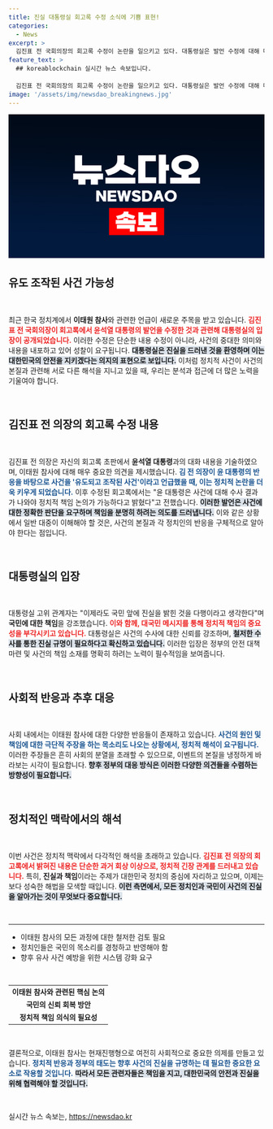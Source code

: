 ```yaml
---
title: 진실 대통령실 회고록 수정 소식에 기쁨 표현!
categories:
  - News
excerpt: >
  김진표 전 국회의장의 회고록 수정이 논란을 일으키고 있다. 대통령실은 발언 수정에 대해 다행이라며 진실을 공개한 점을 환영했지만, 이태원 참사의 책임 소재에 대한 다른 시각이 제기되고 있는 상황이다. 클릭해서 더 알아보세요!
feature_text: >
  ## koreablockchain 실시간 뉴스 속보입니다.

  김진표 전 국회의장의 회고록 수정이 논란을 일으키고 있다. 대통령실은 발언 수정에 대해 다행이라며 진실을 공개한 점을 환영했지만, 이태원 참사의 책임 소재에 대한 다른 시각이 제기되고 있는 상황이다. 클릭해서 더 알아보세요!
image: '/assets/img/newsdao_breakingnews.jpg'
---
```


<p><img src="/assets/img/newsdao_breakingnews.jpg" alt="koreablockchain 속보" /></p>

<h2 data-ke-size="size26">유도 조작된 사건 가능성</h2>

<p data-ke-size="size16">&nbsp;</p>

<p data-ke-size="size16">최근 한국 정치계에서 <b>이태원 참사</b>와 관련한 언급이 새로운 주목을 받고 있습니다. <b><span style="color: #ee2323;">김진표 전 국회의장이 회고록에서 윤석열 대통령의 발언을 수정한 것과 관련해 대통령실의 입장이 공개되었습니다.</span></b> 이러한 수정은 단순한 내용 수정이 아니라, 사건의 중대한 의미와 내용을 내포하고 있어 성찰이 요구됩니다. <b><span style="background-color: #21538527;">대통령실은 진실을 드러낸 것을 환영하며 이는 대한민국의 안전을 지키겠다는 의지의 표현으로 보입니다.</span></b> 이처럼 정치적 사건이 사건의 본질과 관련해 서로 다른 해석을 지니고 있을 때, 우리는 분석과 접근에 더 많은 노력을 기울여야 합니다.</p>

<p data-ke-size="size16">&nbsp;</p>

<h2 data-ke-size="size26">김진표 전 의장의 회고록 수정 내용</h2>

<p data-ke-size="size16">&nbsp;</p>

<p data-ke-size="size16">김진표 전 의장은 자신의 회고록 초판에서 <b>윤석열 대통령</b>과의 대화 내용을 기술하였으며, 이태원 참사에 대해 매우 중요한 의견을 제시했습니다. <b><span style="color: #1a5490;">김 전 의장이 윤 대통령의 반응을 바탕으로 사건을 '유도되고 조작된 사건'이라고 언급했을 때, 이는 정치적 논란을 더욱 키우게 되었습니다.</span></b> 이후 수정된 회고록에서는 "윤 대통령은 사건에 대해 수사 결과가 나와야 정치적 책임 논의가 가능하다고 밝혔다"고 전했습니다. <b><span style="background-color: #21538527;">이러한 발언은 사건에 대한 정확한 판단을 요구하며 책임을 분명히 하려는 의도를 드러냅니다.</span></b> 이와 같은 상황에서 일반 대중이 이해해야 할 것은, 사건의 본질과 각 정치인의 반응을 구체적으로 알아야 한다는 점입니다.</p>

<p data-ke-size="size16">&nbsp;</p>

<h2 data-ke-size="size26">대통령실의 입장</h2>

<p data-ke-size="size16">&nbsp;</p>

<p data-ke-size="size16">대통령실 고위 관계자는 "이제라도 국민 앞에 진실을 밝힌 것을 다행이라고 생각한다"며 <b>국민에 대한 책임</b>을 강조했습니다. <b><span style="color: #ee2323;">이와 함께, 대국민 메시지를 통해 정치적 책임의 중요성을 부각시키고 있습니다.</span></b> 대통령실은 사건의 수사에 대한 신뢰를 강조하며, <b><span style="background-color: #21538527;">철저한 수사를 통한 진실 규명이 필요하다고 확신하고 있습니다.</span></b> 이러한 입장은 정부의 안전 대책 마련 및 사건의 책임 소재를 명확히 하려는 노력이 필수적임을 보여줍니다.</p>

<p data-ke-size="size16">&nbsp;</p>

<h2 data-ke-size="size26">사회적 반응과 추후 대응</h2>

<p data-ke-size="size16">&nbsp;</p>

<p data-ke-size="size16">사회 내에서는 이태원 참사에 대한 다양한 반응들이 존재하고 있습니다. <b><span style="color: #1a5490;">사건의 원인 및 책임에 대한 극단적 주장을 하는 목소리도 나오는 상황에서, 정치적 해석이 요구됩니다.</span></b> 이러한 주장들은 흔히 사회의 분열을 초래할 수 있으므로, 이벤트의 본질을 냉정하게 바라보는 시각이 필요합니다. <b><span style="background-color: #21538527;">향후 정부의 대응 방식은 이러한 다양한 의견들을 수렴하는 방향성이 필요합니다.</span></b></p>

<p data-ke-size="size16">&nbsp;</p>

<h2 data-ke-size="size26">정치적인 맥락에서의 해석</h2>

<p data-ke-size="size16">&nbsp;</p>

<p data-ke-size="size16">이번 사건은 정치적 맥락에서 다각적인 해석을 초래하고 있습니다. <b><span style="color: #ee2323;">김진표 전 의장의 회고록에서 밝혀진 내용은 단순한 과거 회상 이상으로, 정치적 긴장 관계를 드러내고 있습니다.</span></b> 특히, <b>진실과 책임</b>이라는 주제가 대한민국 정치의 중심에 자리하고 있으며, 이제는 보다 성숙한 해법을 모색할 때입니다. <b><span style="background-color: #21538527;">이런 측면에서, 모든 정치인과 국민이 사건의 진실을 알아가는 것이 무엇보다 중요합니다.</span></b></p>

<p data-ke-size="size16">&nbsp;</p>

<hr>

<ul>
  <li>이태원 참사의 모든 과정에 대한 철저한 검토 필요</li>
  <li>정치인들은 국민의 목소리를 경청하고 반영해야 함</li>
  <li>향후 유사 사건 예방을 위한 시스템 강화 요구</li>
</ul>

<p data-ke-size="size16">&nbsp;</p>

<table>
  <tr>
    <td style="text-align: center; height: 17px;"><b>이태원 참사와 관련된 핵심 논의</b></td>
  </tr>
  <tr>
    <td style="text-align: center; height: 17px;"><b>국민의 신뢰 회복 방안</b></td>
  </tr>
  <tr>
    <td style="text-align: center; height: 17px;"><b>정치적 책임 의식의 필요성</b></td>
  </tr>
</table>

<p data-ke-size="size16">&nbsp;</p>

<p data-ke-size="size16">결론적으로, 이태원 참사는 현재진행형으로 여전히 사회적으로 중요한 의제를 만들고 있습니다. <b><span style="color: #1a5490;">정치적 반응과 정부의 태도는 향후 사건의 진실을 규명하는 데 필요한 중요한 요소로 작용할 것입니다.</span></b> <b><span style="background-color: #21538527;">따라서 모든 관련자들은 책임을 지고, 대한민국의 안전과 진실을 위해 협력해야 할 것입니다.</span></b></p>

<p data-ke-size="size16">&nbsp;</p>
실시간 뉴스 속보는, <a href="https://newsdao.kr" rel="dofollow">https://newsdao.kr</a>


